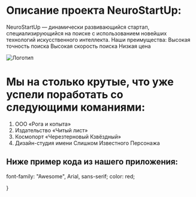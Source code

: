 # Описание проекта NeuroStartUp:

NeuroStartUp — динамически развивающийся стартап, специализирующийся на поиске с использованием новейших технологий искусственного интеллекта. Наши преимущества:
Высокая точность поиска
Высокая скорость поиска
Низкая цена

![Логотип](https://github.com/netology-ds-team/git-homeworks/blob/main/1_self/logo.png)

# Мы на столько крутые, что уже успели поработать со следующими команиями:


1. ООО «Рога и копыта»
2. Издательство «Читый лист»
3. Космопорт «Черезтерновый Кзвёздный»
4. Дизайн-студия имени Слишком Известного Персонажа
## Ниже пример кода из нашего приложения:

  font-family: "Awesome", Arial, sans-serif;
  color: red;
  
  }